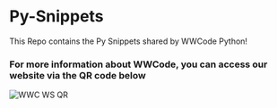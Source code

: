 # Py-Snippets
This Repo contains the Py Snippets shared by WWCode Python!

### For more information about WWCode, you can access our website via the QR code below


![WWC WS QR](https://user-images.githubusercontent.com/48460884/61989842-267c0b00-b070-11e9-8e57-3d12877e6c52.png)
